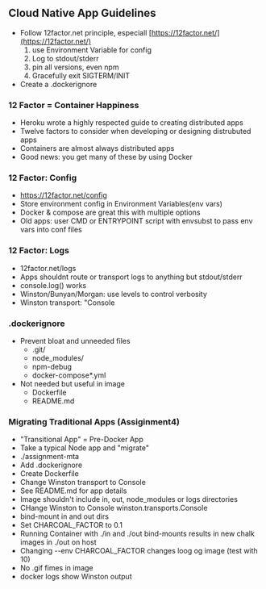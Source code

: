 ## Cloud Native App Guidelines

- Follow 12factor.net principle, especiall [https://12factor.net/](https://12factor.net/)
  1. use Environment Variable for config
  2. Log to stdout/stderr
  3. pin all versions, even npm
  4. Gracefully exit SIGTERM/INIT
- Create a .dockerignore

### 12 Factor = Container Happiness

- Heroku wrote a highly respected guide to creating distributed apps
- Twelve factors to consider when developing or designing distrubuted apps
- Containers are almost always distributed apps
- Good news: you get many of these by using Docker

### 12 Factor: Config

- https://12factor.net/config
- Store environment config in Environment Variables(env vars)
- Docker & compose are great this with multiple options
- Old apps: user CMD or ENTRYPOINT script with envsubst to pass env vars into conf files

### 12 Factor: Logs

- 12factor.net/logs
- Apps shouldnt route or transport logs to anything but stdout/stderr
- console.log() works
- Winston/Bunyan/Morgan: use levels to control verbosity
- Winston transport: "Console

### .dockerignore

- Prevent bloat and unneeded files
  - .git/
  - node_modules/
  - npm-debug
  - docker-compose\*.yml
- Not needed but useful in image
  - Dockerfile
  - README.md

### Migrating Traditional Apps (Assiginment4)

- "Transitional App" = Pre-Docker App
- Take a typical Node app and "migrate"
- ./assignment-mta
- Add .dockerignore
- Create Dockerfile
- Change Winston transport to Console
- See README.md for app details
- Image shouldn't include in, out, node_modules or logs directories
- CHange Winston to Console winston.transports.Console
- bind-mount in and out dirs
- Set CHARCOAL_FACTOR to 0.1
- Running Container with ./in and ./out bind-mounts results in new chalk images in ./out on host
- Changing --env CHARCOAL_FACTOR changes loog og image (test with 10)
- No .gif fimes in image
- docker logs show Winston output
